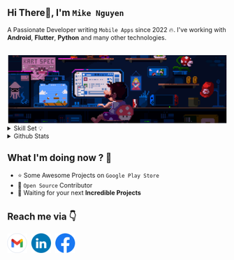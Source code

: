 <!-- <img src="assets/gif/developer.gif" width="100%"/> -->

<div align="start">
 
## Hi There👋, I'm `Mike Nguyen`
A Passionate Developer writing `Mobile Apps` since 2022 🔥. I've working with **Android**, **Flutter**, **Python** and many other technologies.

</div>

######

<div align="center">
    <img src="assets/gif/developer.gif" width="500px"/>
</div>

<details>
<summary>Skill Set 💡</summary>
<div align="center">
    
| Language | `Java` `Kotlin` `Python` `Dart` `JavaScript` |
| :- | :- |
| Mobile | `Android` `Flutter` `React Native` |
| Backend | `Spring` `NodeJs` `FastAPI` |

</div>

</details>

<details>
    <summary>Github Stats</summary>
    <p align="center">
        <img 
            src="https://github-readme-stats.vercel.app/api?username=nguy1068&count_private=true&show_icons=true&include_all_commits=true" 
            alt="Mike Nguyen | Stats" 
        />
    </p>

</details>

## What I'm doing now ? 👀

- ⭐ Some Awesome Projects on `Google Play Store`
- 🎨 `Open Source` Contributor
- 💌 Waiting for your next **Incredible Projects**

######

## Reach me via 👇

<div style="display: flex; justify-content: flex-start;">

  <!-- GMAIL -->
  <a href="mailto:datnguyenkafka@gmail.com" title="Send Email" style="padding-right: 10px;">
    <img src="assets/logo/Gmail.png" width="45" alt="Email" />
  </a>

  <!-- LINKEDIN -->
  <a href="https://www.linkedin.com/in/dat-nguyen-82bb07228/" title="Redirect to LinkedIn" style="padding-right: 10px;">
    <img src="assets/logo/LinkedIn.png" width="45" alt="LinkedIn" />
  </a>
  
  <!-- FACEBOOK -->
  <a href="https://www.facebook.com/dat01282454274/" title="Redirect to Facebook" style="padding-right: 10px;">
    <img src="assets/logo/Facebook.png" width="45" alt="Facebook" />
  </a>
</div>
